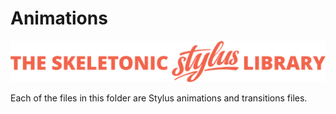 # Animations

![Banner representing the Skeletonic Stylus Library](../../images/skeletonic-stylus-readme.svg)

Each of the files in this folder are Stylus animations and transitions files.
